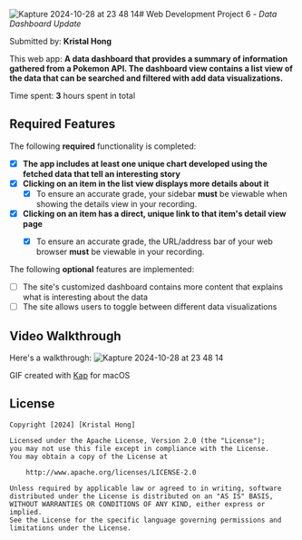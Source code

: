![Kapture 2024-10-28 at 23 48 14](https://github.com/user-attachments/assets/9f2289c7-6cb1-4089-b832-26161c9f6ec3)# Web Development Project 6 - *Data Dashboard Update*

Submitted by: **Kristal Hong**

This web app: **A data dashboard that provides a summary of information gathered from a Pokemon API. The dashboard view contains a list view of the data that can be searched and filtered with add data visualizations.**

Time spent: **3** hours spent in total

## Required Features

The following **required** functionality is completed:

- [x] **The app includes at least one unique chart developed using the fetched data that tell an interesting story**
- [x] **Clicking on an item in the list view displays more details about it**
  - [x] To ensure an accurate grade, your sidebar **must** be viewable when showing the details view in your recording.
- [x] **Clicking on an item has a direct, unique link to that item's detail view page**
  - [x] To ensure an accurate grade, the URL/address bar of your web browser **must** be viewable in your recording.  


The following **optional** features are implemented:

- [ ] The site's customized dashboard contains more content that explains what is interesting about the data
- [ ] The site allows users to toggle between different data visualizations

## Video Walkthrough

Here's a walkthrough:
![Kapture 2024-10-28 at 23 48 14](https://github.com/user-attachments/assets/2bd26ee3-3c91-4bee-9d06-5beb4443c4b8)


GIF created with [Kap](https://getkap.co/) for macOS


## License

    Copyright [2024] [Kristal Hong]

    Licensed under the Apache License, Version 2.0 (the "License");
    you may not use this file except in compliance with the License.
    You may obtain a copy of the License at

        http://www.apache.org/licenses/LICENSE-2.0

    Unless required by applicable law or agreed to in writing, software
    distributed under the License is distributed on an "AS IS" BASIS,
    WITHOUT WARRANTIES OR CONDITIONS OF ANY KIND, either express or implied.
    See the License for the specific language governing permissions and
    limitations under the License.
